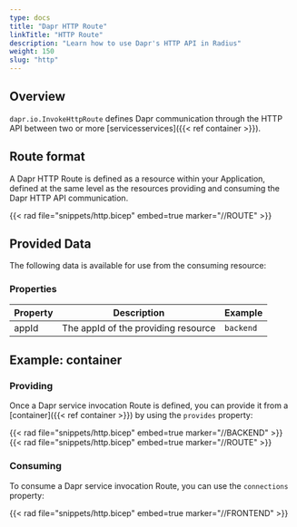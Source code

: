 ```yaml
---
type: docs
title: "Dapr HTTP Route"
linkTitle: "HTTP Route"
description: "Learn how to use Dapr's HTTP API in Radius"
weight: 150
slug: "http"
---
```


## Overview

`dapr.io.InvokeHttpRoute` defines Dapr communication through the HTTP API between two or more [servicesservices]({{< ref container >}}).

## Route format

A Dapr HTTP Route is defined as a resource within your Application, defined at the same level as the resources providing and consuming the Dapr HTTP API communication.

{{< rad file="snippets/http.bicep" embed=true marker="//ROUTE" >}}

## Provided Data

The following data is available for use from the consuming resource:

### Properties

| Property | Description | Example |
|----------|-------------|-------------|
| appId    | The appId of the providing resource | `backend` |

## Example: container

### Providing

Once a Dapr service invocation Route is defined, you can provide it from a [container]({{< ref container >}}) by using the `provides` property:

{{< rad file="snippets/http.bicep" embed=true marker="//BACKEND" >}}
{{< rad file="snippets/http.bicep" embed=true marker="//ROUTE" >}}

### Consuming

To consume a Dapr service invocation Route, you can use the `connections` property:

{{< rad file="snippets/http.bicep" embed=true marker="//FRONTEND" >}}
